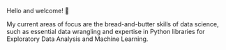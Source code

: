 Hello and welcome! 👋 

My current areas of focus are the bread-and-butter skills of data science, such as essential data wrangling and expertise in Python libraries for Exploratory Data Analysis and Machine Learning. 
